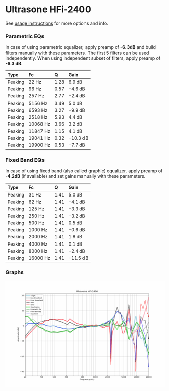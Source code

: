 # Ultrasone HFi-2400
See [usage instructions](https://github.com/jaakkopasanen/AutoEq#usage) for more options and info.

### Parametric EQs
In case of using parametric equalizer, apply preamp of **-6.3dB** and build filters manually
with these parameters. The first 5 filters can be used independently.
When using independent subset of filters, apply preamp of **-6.3 dB**.

| Type    | Fc       |    Q | Gain     |
|:--------|:---------|:-----|:---------|
| Peaking | 22 Hz    | 1.28 | 6.9 dB   |
| Peaking | 96 Hz    | 0.57 | -4.6 dB  |
| Peaking | 257 Hz   | 2.77 | -2.4 dB  |
| Peaking | 5156 Hz  | 3.49 | 5.0 dB   |
| Peaking | 6593 Hz  | 3.27 | -9.9 dB  |
| Peaking | 2518 Hz  | 5.93 | 4.4 dB   |
| Peaking | 10068 Hz | 3.66 | 3.2 dB   |
| Peaking | 11847 Hz | 1.15 | 4.1 dB   |
| Peaking | 19041 Hz | 0.32 | -10.3 dB |
| Peaking | 19900 Hz | 0.53 | -7.7 dB  |

### Fixed Band EQs
In case of using fixed band (also called graphic) equalizer, apply preamp of **-4.2dB**
(if available) and set gains manually with these parameters.

| Type    | Fc       |    Q | Gain     |
|:--------|:---------|:-----|:---------|
| Peaking | 31 Hz    | 1.41 | 5.0 dB   |
| Peaking | 62 Hz    | 1.41 | -4.1 dB  |
| Peaking | 125 Hz   | 1.41 | -3.3 dB  |
| Peaking | 250 Hz   | 1.41 | -3.2 dB  |
| Peaking | 500 Hz   | 1.41 | 0.5 dB   |
| Peaking | 1000 Hz  | 1.41 | -0.6 dB  |
| Peaking | 2000 Hz  | 1.41 | 1.8 dB   |
| Peaking | 4000 Hz  | 1.41 | 0.1 dB   |
| Peaking | 8000 Hz  | 1.41 | -2.4 dB  |
| Peaking | 16000 Hz | 1.41 | -11.5 dB |

### Graphs
![](./Ultrasone%20HFi-2400.png)